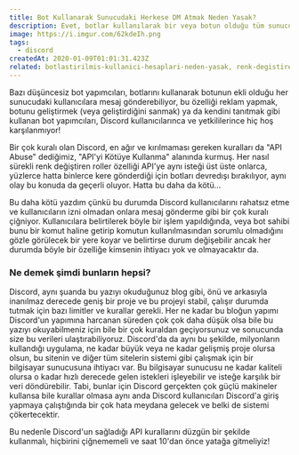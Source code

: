 ```yaml
---
title: Bot Kullanarak Sunucudaki Herkese DM Atmak Neden Yasak?
description: Evet, botlar kullanılarak bir veya botun olduğu tüm sunuculardaki kullanıcılara bir anda mesaj gönderilebilir. Bu hoş bir şey mi? Hayır. Bunu yapmak yasak mı? Evet!
image: https://i.imgur.com/62kdeIh.png
tags:
  - discord
createdAt: 2020-01-09T01:01:31.423Z
related: botlastirilmis-kullanici-hesaplari-neden-yasak, renk-degistiren-roller-neden-yasak
---
```


Bazı düşüncesiz bot yapımcıları, botlarını kullanarak botunun ekli olduğu her sunucudaki kullanıcılara mesaj gönderebiliyor, bu özelliği reklam yapmak, botunu geliştirmek (veya geliştirdiğini sanmak) ya da kendini tanıtmak gibi kullanan bot yapımcıları, Discord kullanıcılarınca ve yetkililerince hiç hoş karşılanmıyor!

Bir çok kuralı olan Discord, en ağır ve kırılmaması gereken kuralları da "API Abuse" dediğimiz, "API'yi Kötüye Kullanma" alanında kurmuş. Her nasıl sürekli renk değiştiren roller özelliği API'ye aynı isteği üst üste onlarca, yüzlerce hatta binlerce kere gönderdiği için botları devredışı bırakılıyor, aynı olay bu konuda da geçerli oluyor. Hatta bu daha da kötü...

Bu daha kötü yazdım çünkü bu durumda Discord kullanıcılarını rahatsız etme ve kullanıcıların izni olmadan onlara mesaj gönderme gibi bir çok kuralı çiğniyor. Kullanıcılara belirtilerek böyle bir işlem yapıldığında, veya bot sahibi bunu bir komut haline getirip komutun kullanılmasından sorumlu olmadığını gözle görülecek bir yere koyar ve belirtirse durum değişebilir ancak her durumda böyle bir özelliğe kimsenin ihtiyacı yok ve olmayacaktır da.

### Ne demek şimdi bunların hepsi?

Discord, aynı şuanda bu yazıyı okuduğunuz blog gibi, önü ve arkasıyla inanılmaz derecede geniş bir proje ve bu projeyi stabil, çalışır durumda tutmak için bazı limitler ve kurallar gerekli. Her ne kadar bu bloğun yapımı Discord'un yapımına harcanan süreden çok çok daha düşük olsa bile bu yazıyı okuyabilmeniz için bile bir çok kuraldan geçiyorsunuz ve sonucunda size bu verileri ulaştırabiliyoruz. Discord'da da aynı bu şekilde, milyonların kullandığı uygulama, ne kadar büyük veya ne kadar gelişmiş proje olursa olsun, bu sitenin ve diğer tüm sitelerin sistemi gibi çalışmak için bir bilgisayar sunucusuna ihtiyacı var. Bu bilgisayar sunucusu ne kadar kaliteli olursa o kadar hızlı derecede gelen istekleri işleyebilir ve isteğe karşılık bir veri döndürebilir. Tabi, bunlar için Discord gerçekten çok güçlü makineler kullansa bile kurallar olmasa aynı anda Discord kullanıcıları Discord'a giriş yapmaya çalıştığında bir çok hata meydana gelecek ve belki de sistemi çökertecektir.

Bu nedenle Discord'un sağladığı API kurallarını düzgün bir şekilde kullanmalı, hiçbirini çiğnememeli ve saat 10'dan önce yatağa gitmeliyiz!
